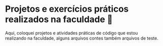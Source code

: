 # Projetos e exercícios práticos realizados na faculdade :school:

Aqui, coloquei projetos e atividades práticas de código que estou realizando na faculdade, alguns arquivos contes também arquivos de teste.

